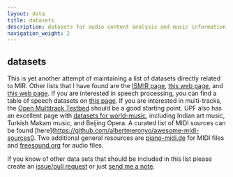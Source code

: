```yaml
---
layout: data
title: datasets
description: datasets for audio content analysis and music information retrieval
navigation_weight: 2
---
```

## datasets

This is yet another attempt of maintaining a list of datasets directly related to MIR. Other lists that I have found are the [ISMIR page](http://www.ismir.net/resources/datasets/), [this web page](http://grh.mur.at/sites/default/files/mir_datasets_0.html), and [this web page](http://colinraffel.com/wiki/mir_datasets). If you are interested in speech processing, you can find a table of speech datasets on [this page](https://wiki.inria.fr/rosp/Datasets#Speech_datasets). If you are interested in multi-tracks, the [Open Multitrack Testbed](http://multitrack.eecs.qmul.ac.uk/) should be a good starting point. UPF also has an excellent page with [datasets for world-music](http://compmusic.upf.edu/datasets), including Indian art music, Turkish Makam music, and Beijing Opera. A curated list of MIDI sources can be found [here](https://github.com/albertmeronyo/awesome-midi-sources0. Two additional general resources are [piano-midi.de](http://www.piano-midi.de/) for MIDI files and [freesound.org](http://www.freesound.org/) for audio files.

If you know of other data sets that should be included in this list please create an [issue/pull request](https://github.com/alexanderlerch/audiocontentanalysis.org/issues) or just [send me a note](mailto:info@audiocontentanalysis.org).

